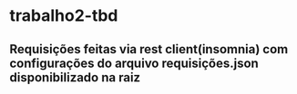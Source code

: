 # trabalho2-tbd

## Requisições feitas via rest client(insomnia) com configurações do arquivo requisições.json disponibilizado na raiz
